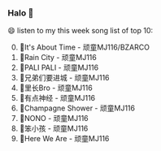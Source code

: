 

### Halo 👋

😄 listen to my this week song list of top 10:

0. 🌈It's About Time - 顽童MJ116/BZARCO
1. 🌈Rain City - 顽童MJ116
2. 🌈PALI PALI - 顽童MJ116
3. 🌈兄弟们要进城 - 顽童MJ116
4. 🌈里长Bro - 顽童MJ116
5. 🌈有点神经 - 顽童MJ116
6. 🌈Champagne Shower - 顽童MJ116
7. 🌈NONO - 顽童MJ116
8. 🌈笨小孩 - 顽童MJ116
9. 🌈Here We Are - 顽童MJ116

